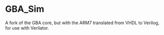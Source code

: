 # GBA_Sim
A fork of the GBA core, but with the ARM7 translated from VHDL to Verilog, for use with Verilator.
